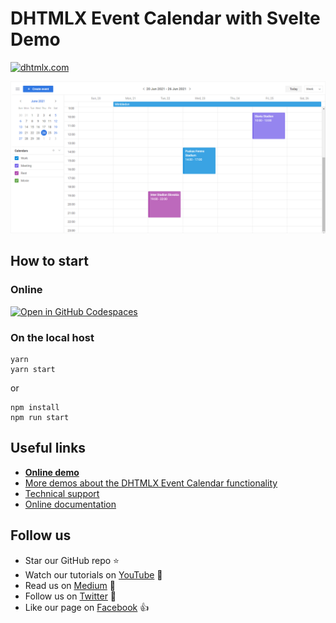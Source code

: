 # DHTMLX Event Calendar with Svelte Demo

[![dhtmlx.com](https://img.shields.io/badge/made%20by-DHTMLX-blue)](https://dhtmlx.com/)

![DHTMLX Event Calendar with Svelte Demo](https://raw.githubusercontent.com/DHTMLX/svelte-event-calendar-demo/master/event-calendar.png)

## How to start

### Online

[![Open in GitHub Codespaces](https://github.com/codespaces/badge.svg)](https://codespaces.new/DHTMLX/svelte-event-calendar-demo) 

### On the local host 

```
yarn 
yarn start
```

or

```
npm install
npm run start
```

## Useful links

- **[Online demo](https://replit.com/@dhtmlx/dhtmlx-event-calendar-with-svelte)**
- [More demos about the DHTMLX Event Calendar functionality](https://snippet.dhtmlx.com/nh2g0j2o?tag=event_calendar)
- [Technical support ](https://forum.dhtmlx.com/c/event-calendar)
- [Online  documentation](https://docs.dhtmlx.com/eventcalendar/)

## Follow us

- Star our GitHub repo :star:
- Watch our tutorials on [YouTube](https://www.youtube.com/user/dhtmlx/videos) :eyes:
- Read us on [Medium](https://dhtmlx.medium.com) :newspaper:
- Follow us on [Twitter](https://twitter.com/dhtmlx) :feet:
- Like our page on [Facebook](https://www.facebook.com/dhtmlx/) :thumbsup:
